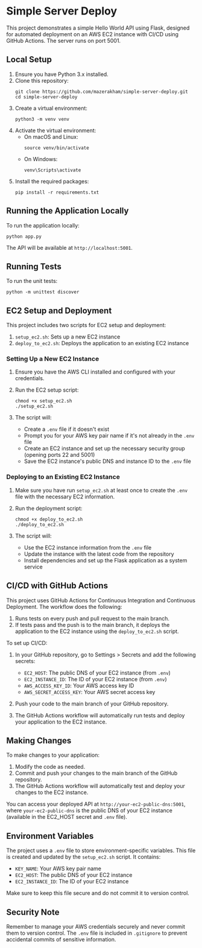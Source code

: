 # Simple Server Deploy

This project demonstrates a simple Hello World API using Flask, designed for automated deployment on an AWS EC2 instance with CI/CD using GitHub Actions. The server runs on port 5001.

## Local Setup

1. Ensure you have Python 3.x installed.
2. Clone this repository:
   ```
   git clone https://github.com/mazerakham/simple-server-deploy.git
   cd simple-server-deploy
   ```
3. Create a virtual environment:
   ```
   python3 -m venv venv
   ```
4. Activate the virtual environment:
   - On macOS and Linux:
     ```
     source venv/bin/activate
     ```
   - On Windows:
     ```
     venv\Scripts\activate
     ```
5. Install the required packages:
   ```
   pip install -r requirements.txt
   ```

## Running the Application Locally

To run the application locally:

```
python app.py
```

The API will be available at `http://localhost:5001`.

## Running Tests

To run the unit tests:

```
python -m unittest discover
```

## EC2 Setup and Deployment

This project includes two scripts for EC2 setup and deployment:

1. `setup_ec2.sh`: Sets up a new EC2 instance
2. `deploy_to_ec2.sh`: Deploys the application to an existing EC2 instance

### Setting Up a New EC2 Instance

1. Ensure you have the AWS CLI installed and configured with your credentials.

2. Run the EC2 setup script:
   ```
   chmod +x setup_ec2.sh
   ./setup_ec2.sh
   ```

3. The script will:
   - Create a `.env` file if it doesn't exist
   - Prompt you for your AWS key pair name if it's not already in the `.env` file
   - Create an EC2 instance and set up the necessary security group (opening ports 22 and 5001)
   - Save the EC2 instance's public DNS and instance ID to the `.env` file

### Deploying to an Existing EC2 Instance

1. Make sure you have run `setup_ec2.sh` at least once to create the `.env` file with the necessary EC2 information.

2. Run the deployment script:
   ```
   chmod +x deploy_to_ec2.sh
   ./deploy_to_ec2.sh
   ```

3. The script will:
   - Use the EC2 instance information from the `.env` file
   - Update the instance with the latest code from the repository
   - Install dependencies and set up the Flask application as a system service

## CI/CD with GitHub Actions

This project uses GitHub Actions for Continuous Integration and Continuous Deployment. The workflow does the following:

1. Runs tests on every push and pull request to the main branch.
2. If tests pass and the push is to the main branch, it deploys the application to the EC2 instance using the `deploy_to_ec2.sh` script.

To set up CI/CD:

1. In your GitHub repository, go to Settings > Secrets and add the following secrets:
   - `EC2_HOST`: The public DNS of your EC2 instance (from `.env`)
   - `EC2_INSTANCE_ID`: The ID of your EC2 instance (from `.env`)
   - `AWS_ACCESS_KEY_ID`: Your AWS access key ID
   - `AWS_SECRET_ACCESS_KEY`: Your AWS secret access key

2. Push your code to the main branch of your GitHub repository.

3. The GitHub Actions workflow will automatically run tests and deploy your application to the EC2 instance.

## Making Changes

To make changes to your application:

1. Modify the code as needed.
2. Commit and push your changes to the main branch of the GitHub repository.
3. The GitHub Actions workflow will automatically test and deploy your changes to the EC2 instance.

You can access your deployed API at `http://your-ec2-public-dns:5001`, where `your-ec2-public-dns` is the public DNS of your EC2 instance (available in the EC2_HOST secret and `.env` file).

## Environment Variables

The project uses a `.env` file to store environment-specific variables. This file is created and updated by the `setup_ec2.sh` script. It contains:

- `KEY_NAME`: Your AWS key pair name
- `EC2_HOST`: The public DNS of your EC2 instance
- `EC2_INSTANCE_ID`: The ID of your EC2 instance

Make sure to keep this file secure and do not commit it to version control.

## Security Note

Remember to manage your AWS credentials securely and never commit them to version control. The `.env` file is included in `.gitignore` to prevent accidental commits of sensitive information.